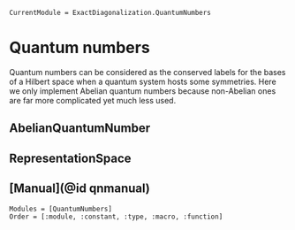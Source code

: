 ```@meta
CurrentModule = ExactDiagonalization.QuantumNumbers
```

# Quantum numbers

Quantum numbers can be considered as the conserved labels for the bases of a Hilbert space when a quantum system hosts some symmetries. Here we only implement Abelian quantum numbers because non-Abelian ones are far more complicated yet much less used.

## AbelianQuantumNumber

## RepresentationSpace

## [Manual](@id qnmanual)

```@autodocs
Modules = [QuantumNumbers]
Order = [:module, :constant, :type, :macro, :function]
```
